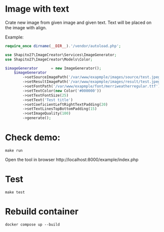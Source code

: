 Image with text
===

Crate new image from given image and given text. Text will be placed on the image with align.

Example:
```php
require_once dirname(__DIR__).'/vendor/autoload.php';

use Shapito27\ImageCreator\Services\ImageGenerator;
use Shapito27\ImageCreator\Models\Color;

$imageGenerator      = new ImageGenerator();
    $imageGenerator
        ->setSourceImagePath('/var/www/exapmple/images/source/test.jpeg')
        ->setResultImagePath('/var/www/exapmple/images/result/test.jpeg')
        ->setFontPath('/var/www/exapmple/font/merriweatherregular.ttf')
        ->setTextColor(new Color('#000000'))
        ->setTextFontSize(25)
        ->setText('Test title')
        ->setCoeficientLeftRightTextPadding(20)
        ->setTextLinesTopBottomPadding(15)
        ->setImageQuality(100)
        ->generate();
```

Check demo:
===
```shell
make run
```

Open the tool in browser http://localhost:8000/example/index.php

Test
===
```shell
make test
```

Rebuild container
===
```shell
docker compose up --build
```

